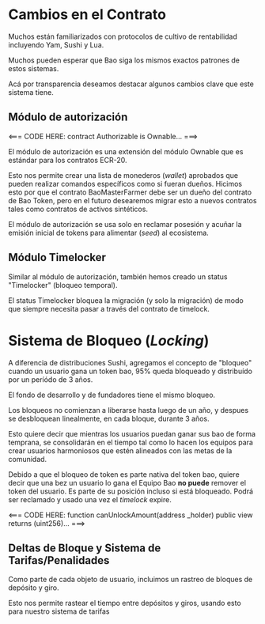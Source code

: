 # Cambios en el Contrato

Muchos están familiarizados con protocolos de cultivo de rentabilidad incluyendo Yam, Sushi y Lua.

Muchos pueden esperar que Bao siga los mismos exactos patrones de estos sistemas.

Acá por transparencia deseamos destacar algunos cambios clave que este sistema tiene.

## Módulo de autorización

<=== CODE HERE: contract Authorizable is Ownable... ===>

El módulo de autorización es una extensión del módulo Ownable que es estándar para los contratos ECR-20.

Esto nos permite crear una lista de monederos (_wallet_) aprobados que pueden realizar comandos específicos como si fueran dueños. Hicimos esto por que el contrato BaoMasterFarmer debe ser un dueño del contrato de Bao Token, pero en el futuro desearemos migrar esto a nuevos contratos tales como contratos de activos sintéticos. 

El módulo de autorización se usa solo en reclamar posesión y acuñar la emisión inicial de tokens para alimentar (_seed_) al ecosistema.

## Módulo Timelocker

Similar al módulo de autorización, también hemos creado un status "Timelocker" (bloqueo temporal).

El status Timelocker bloquea la migración (y solo la migración) de modo que siempre necesita pasar a través del contrato de timelock.

# Sistema de Bloqueo (_Locking_)

A diferencia de distribuciones Sushi, agregamos el concepto de "bloqueo" cuando un usuario gana un token bao, 95% queda bloqueado y distribuído por un períódo de 3 años.

El fondo de desarrollo y de fundadores tiene el mismo bloqueo.

Los bloqueos no comienzan a liberarse hasta luego de un año, y despues se desbloquean linealmente, en cada bloque, durante 3 años.

Esto quiere decir que mientras los usuarios puedan ganar sus bao de forma temprana, se consolidarán en el tiempo tal como lo hacen los equipos para crear usuarios harmoniosos que estén alineados con las metas de la comunidad.

Debido a que el bloqueo de token es parte nativa del token bao, quiere decir que una bez un usuario lo gana el Equipo Bao **no puede** remover el token del usuario. Es parte de su posición incluso si está bloqueado. Podrá ser reclamado y usado una vez el _timelock_ expire.

<=== CODE HERE: function canUnlockAmount(address _holder) public view returns (uint256)... ===>

## Deltas de Bloque y Sistema de Tarifas/Penalidades

Como parte de cada objeto de usuario, incluimos un rastreo de bloques de depósito y giro.

Esto nos permite rastear el tiempo entre depósitos y giros, usando esto para nuestro sistema de tarifas 
